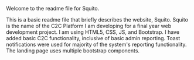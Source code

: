 Welcome to the readme file for Squito.

This is a basic readme file that briefly describes the website, Squito. Squito is the name of the C2C Platform I am developing for a final year web development project. I am using HTML5, CSS, JS, and Bootstrap. I have added basic C2C functionality, inclusive of basic admin reporting. Toast notifications were used for majority of the system's reporting functionality. The landing page uses multiple bootstrap components.